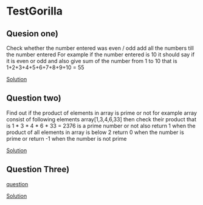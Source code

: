 # TestGorilla

## Quesion one)


Check whether the number entered was even / odd 
add all the numbers till the number entered 
For example if the number entered is 10 it should say if it is even or odd and also give sum of the number from 1 to 10 that is 1+2+3+4+5+6+7+8+9+10 = 55

[Solution](https://github.com/AkshayDevkate/TestGorrila-/blob/main/One.php)

## Question two)


Find out if the product of elements in array is prime or not 
for example array consist of following elements 
array[1,3,4,6,33]
then check their product that is 1 * 3 * 4 * 6 * 33 = 2376 is a prime number or not also return 1 when the product of all elements in array is below 2
return 0 when the number is prime or return -1 when the number is not prime 

[Solution](https://github.com/AkshayDevkate/TestGorrila-/blob/main/two.php)

## Question Three)
[question](https://github.com/AkshayDevkate/TestGorrila-/blob/main/IMG_20210609_193337.jpg)

[Solution](https://github.com/AkshayDevkate/TestGorrila-/blob/main/parameter.php)



